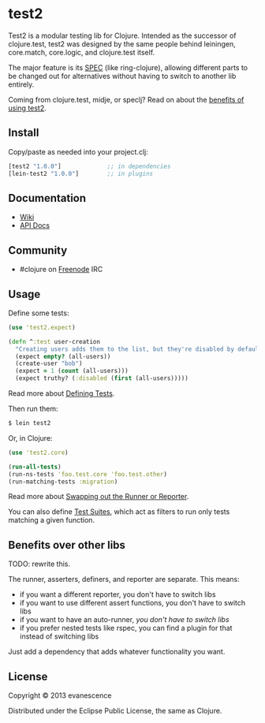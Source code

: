 # test2

Test2 is a modular testing lib for Clojure. Intended as the successor of clojure.test, test2 was designed by the same people behind leiningen, core.match, core.logic, and clojure.test itself.

The major feature is its [SPEC](SPEC.md) (like ring-clojure), allowing different parts to be changed out for alternatives without having to switch to another lib entirely.

Coming from clojure.test, midje, or speclj? Read on about the [benefits of using test2](#benefits-over-other-libs).

## Install

Copy/paste as needed into your project.clj:

```clojure
[test2 "1.0.0"]             ;; in dependencies
[lein-test2 "1.0.0"]        ;; in plugins
```

## Documentation

* [Wiki](https://github.com/evanescence/test2/wiki)
* [API Docs](http://evanescence.github.com/test2)

## Community

* #clojure on [Freenode](http://freenode.net/) IRC

## Usage

Define some tests:

```clojure
(use 'test2.expect)

(defn ^:test user-creation
  "Creating users adds them to the list, but they're disabled by default." []
  (expect empty? (all-users))
  (create-user "bob")
  (expect = 1 (count (all-users)))
  (expect truthy? (:disabled (first (all-users)))))
```

Read more about [Defining Tests](../../wiki/Home#defining-tests).

Then run them:

```bash
$ lein test2
```

Or, in Clojure:

```clojure
(use 'test2.core)

(run-all-tests)
(run-ns-tests 'foo.test.core 'foo.test.other)
(run-matching-tests :migration)
```

Read more about [Swapping out the Runner or Reporter](../../wiki/Home#swapping-out-the-runner-or-reporter).

You can also define [Test Suites](../../wiki/Home#test-suites), which act as filters to run only tests matching a given function.

## Benefits over other libs

TODO: rewrite this.

The runner, asserters, definers, and reporter are separate. This means:

* if you want a different reporter, you don't have to switch libs
* if you want to use different assert functions, you don't have to switch libs
* if you want to have an auto-runner, *you don't have to switch libs*
* if you prefer nested tests like rspec, you can find a plugin for that instead of switching libs

Just add a dependency that adds whatever functionality you want.





## License

Copyright © 2013 evanescence

Distributed under the Eclipse Public License, the same as Clojure.
